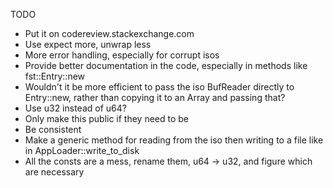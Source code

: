 TODO
* Put it on codereview.stackexchange.com
* Use expect more, unwrap less
* More error handling, especially for corrupt isos
* Provide better documentation in the code, especially in methods like fst::Entry::new
* Wouldn't it be more efficient to pass the iso BufReader directly to Entry::new, rather than copying it to an Array and passing that?
* Use u32 instead of u64?
* Only make this public if they need to be
* Be consistent
* Make a generic method for reading from the iso then writing to a file like in AppLoader::write\_to\_disk
* All the consts are a mess, rename them, u64 -> u32, and figure which are necessary

